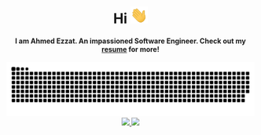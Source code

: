 <div align="center">
	<h1 align="center">
		Hi <img width="35" src="https://github.com/Rathetsu/Rathetsu/blob/main/assets/resources/waving.gif">
	</h1>
	<h4 align="center">
		I am Ahmed Ezzat. An impassioned Software Engineer. Check out my <a href="https://github.com/Rathetsu/Rathetsu/blob/main/assets/resume/resume.pdf" target="_blank">resume</a> for more!
	</h4>
</div>

<div align="center">
	<img  src="https://github.com/Rathetsu/Rathetsu/blob/main/assets/resources/grid_snake.svg" alt="snake" />
</div>

<div align="center">
	<a href="https://www.linkedin.com/in/ahmedezzatmuh/" target="_blank">
		<img src="https://img.shields.io/badge/AhmedEzzatMuh-0077B5?style=for-the-badge&logo=linkedin&logoColor=white">
	</a>
	<a href="mailto:ah.ezzat.muh@gmail.com" target="_blank">
		<img src="https://img.shields.io/badge/ah.ezzat.muh@gmail.com-D14836?style=for-the-badge&logo=gmail&logoColor=white" >
	</a>
</div>

